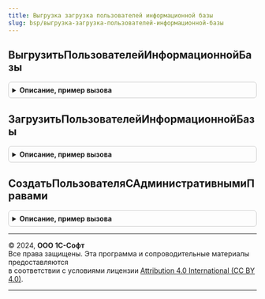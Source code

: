 ```yaml
---
title: Выгрузка загрузка пользователей информационной базы
slug: bsp/выгрузка-загрузка-пользователей-информационной-базы
---
```



## ВыгрузитьПользователейИнформационнойБазы
<details style="margin: 1em 0; padding: 0.5em; border: 1px solid #ccc; border-radius: 6px;">

<summary style="font-weight: bold; cursor: pointer;">Описание, пример вызова</summary>

```bsl

Процедура ВыгрузитьПользователейИнформационнойБазы(Контейнер) Экспорт
```

Пример вызова
```bsl
ВыгрузкаЗагрузкаПользователейИнформационнойБазы.ВыгрузитьПользователейИнформационнойБазы(Контейнер) 
```
</details>

## ЗагрузитьПользователейИнформационнойБазы
<details style="margin: 1em 0; padding: 0.5em; border: 1px solid #ccc; border-radius: 6px;">

<summary style="font-weight: bold; cursor: pointer;">Описание, пример вызова</summary>

```bsl

Процедура ЗагрузитьПользователейИнформационнойБазы(Контейнер) Экспорт
```

Пример вызова
```bsl
ВыгрузкаЗагрузкаПользователейИнформационнойБазы.ЗагрузитьПользователейИнформационнойБазы(Контейнер) 
```
</details>

## СоздатьПользователяСАдминистративнымиПравами
<details style="margin: 1em 0; padding: 0.5em; border: 1px solid #ccc; border-radius: 6px;">

<summary style="font-weight: bold; cursor: pointer;">Описание, пример вызова</summary>

```bsl

Процедура СоздатьПользователяСАдминистративнымиПравами() Экспорт
```

Пример вызова
```bsl
ВыгрузкаЗагрузкаПользователейИнформационнойБазы.СоздатьПользователяСАдминистративнымиПравами());
```
</details>

---

© 2024, **ООО 1С-Софт**  
Все права защищены. Эта программа и сопроводительные материалы предоставляются  
в соответствии с условиями лицензии [Attribution 4.0 International (CC BY 4.0)](https://creativecommons.org/licenses/by/4.0/legalcode).

---
